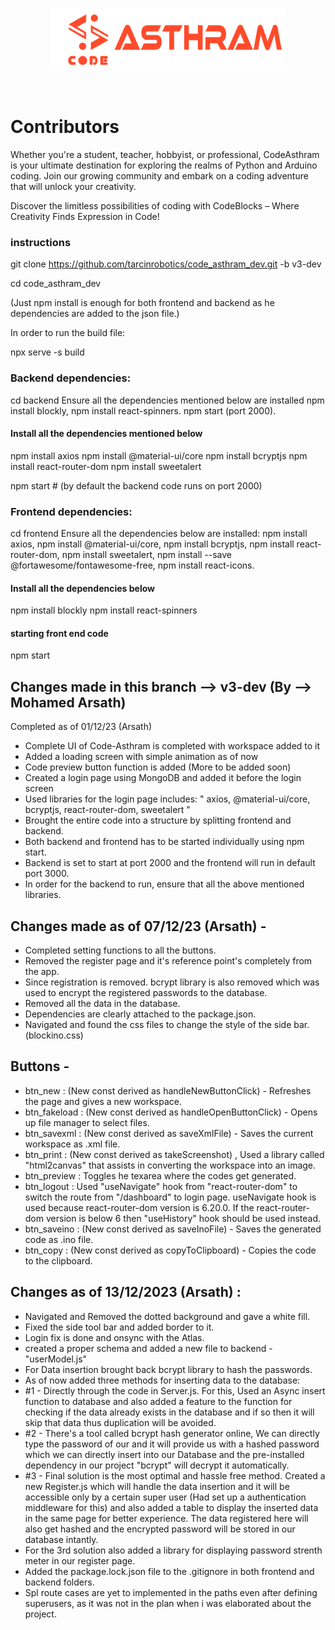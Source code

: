 
<p align="center">
  <a href="https://tarcinacademy.in.io">
    <img src="https://github.com/tarcinrobotics/code_asthram_dev/blob/v3/Asthram.png?raw=true" height="100px">
  </a>
</p>

&nbsp;

# Contributors

Whether you're a student, teacher, hobbyist, or professional, CodeAsthram is your ultimate destination for exploring the realms of Python and Arduino coding. Join our growing community and embark on a coding adventure that will unlock your creativity.

Discover the limitless possibilities of coding with CodeBlocks – Where Creativity Finds Expression in Code!

### instructions

git clone https://github.com/tarcinrobotics/code_asthram_dev.git -b v3-dev

cd code_asthram_dev

(Just npm install is enough for both frontend and backend as he dependencies are added to the json file.)

In order to run the build file:

npx serve -s build

### Backend dependencies:

cd backend
Ensure all the dependencies mentioned below are installed
npm install blockly, 
npm install react-spinners.
npm start (port 2000).

#### Install all the dependencies mentioned below

npm install axios
npm install @material-ui/core
npm install bcryptjs
npm install react-router-dom
npm install sweetalert

npm start     # (by default the backend code runs on port 2000)

### Frontend dependencies:

cd frontend
Ensure all the dependencies below are installed:
npm install axios, 
npm install @material-ui/core, 
npm install bcryptjs, 
npm install react-router-dom, 
npm install sweetalert, 
npm install --save @fortawesome/fontawesome-free, 
npm install react-icons.


#### Install all the dependencies below

npm install blockly
npm install react-spinners

#### starting front end code

npm start 


## Changes made in this branch --> v3-dev (By --> Mohamed Arsath)

Completed as of 01/12/23 (Arsath) 

* Complete UI of Code-Asthram is completed with workspace added to it
* Added a loading screen with simple animation as of now
* Code preview button function is added (More to be added soon)
* Created a login page using MongoDB and added it before the login screen
* Used libraries for the login page includes: " axios, @material-ui/core, bcryptjs, react-router-dom, sweetalert "
* Brought the entire code into a structure by splitting frontend and backend. 
* Both backend and frontend has to be started individually using npm start.
* Backend is set to start at port 2000 and the frontend will run in default port 3000.
* In order for the backend to run, ensure that all the above mentioned libraries.  

## Changes made as of 07/12/23 (Arsath) -

* Completed setting functions to all the buttons.
* Removed the register page and it's reference point's completely from the app.
* Since registration is removed. bcrypt library is also removed which was used to encrypt the registered passwords to the database.
* Removed all the data in the database.
* Dependencies are clearly attached to the package.json.
* Navigated and found the css files to change the style of the side bar. (blockino.css)

## Buttons -

* btn_new : (New const derived as handleNewButtonClick) - Refreshes the page and gives a new workspace.
* btn_fakeload : (New const derived as handleOpenButtonClick) - Opens up file manager to select files.
* btn_savexml : (New const derived as saveXmlFile) - Saves the current workspace as .xml file.
* btn_print : (New const derived as takeScreenshot) , Used a library called "html2canvas" that assists in converting the workspace into an image.
* btn_preview : Toggles he texarea where the codes get generated.
* btn_logout : Used "useNavigate" hook from "react-router-dom" to switch the route from "/dashboard" to login page.
               useNavigate hook is used because react-router-dom version is 6.20.0. 
               If the react-router-dom version is below 6 then "useHistory" hook should be used instead.
* btn_saveino : (New const derived as saveInoFile) - Saves the generated code as .ino file.
* btn_copy : (New const derived as copyToClipboard) - Copies the code to the clipboard.


## Changes as of 13/12/2023 (Arsath) : 

* Navigated and Removed the dotted background and gave a white fill.
* Fixed the side tool bar and added border to it.
* Login fix is done and onsync with the Atlas.
* created a proper schema and added a new file to backend - "userModel.js"
* For Data insertion brought back bcrypt library to hash the passwords.
* As of now added three methods for inserting data to the database: 
* #1 - Directly through the code in Server.js. For this, Used an Async insert function to database and also added a feature to the function for checking if the data already exists in the database and if so then it will skip that data thus duplication will be avoided.
* #2 - There's a tool called bcrypt hash generator online, We can directly type the password of our and it will provide us with a hashed password which we can directly insert into our Database and the pre-installed dependency in our project "bcrypt" will decrypt it automatically.
* #3 - Final solution is the most optimal and hassle free method. Created a new Register.js which will handle the data insertion and it will be accessible only by a certain super user (Had set up a authentication middleware for this) and also added a table to display the inserted data in the same page for better experience. The data registered here will also get hashed and the encrypted password will be stored in our database intantly.
* For the 3rd solution also added a library for displaying password strenth meter in our register page.
* Added the package.lock.json file to the .gitignore in both frontend and backend folders.
* Spl route cases are yet to implemented in the paths even after defining superusers, as it was not in the plan when i was elaborated about the project.